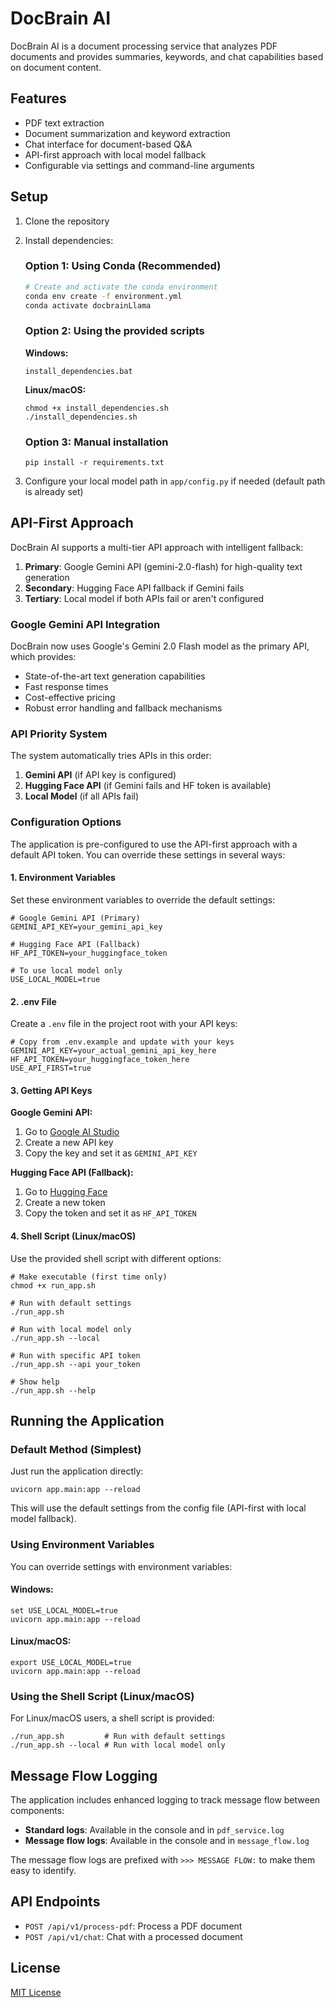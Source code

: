 # DocBrain AI

DocBrain AI is a document processing service that analyzes PDF documents and provides summaries, keywords, and chat capabilities based on document content.

## Features

- PDF text extraction
- Document summarization and keyword extraction
- Chat interface for document-based Q&A
- API-first approach with local model fallback
- Configurable via settings and command-line arguments

## Setup

1. Clone the repository

2. Install dependencies:

   ### Option 1: Using Conda (Recommended)

   ```bash
   # Create and activate the conda environment
   conda env create -f environment.yml
   conda activate docbrainLlama
   ```

   ### Option 2: Using the provided scripts

   **Windows:**
   ```
   install_dependencies.bat
   ```

   **Linux/macOS:**
   ```
   chmod +x install_dependencies.sh
   ./install_dependencies.sh
   ```

   ### Option 3: Manual installation
   ```
   pip install -r requirements.txt
   ```

3. Configure your local model path in `app/config.py` if needed (default path is already set)

## API-First Approach

DocBrain AI supports a multi-tier API approach with intelligent fallback:

1. **Primary**: Google Gemini API (gemini-2.0-flash) for high-quality text generation
2. **Secondary**: Hugging Face API fallback if Gemini fails
3. **Tertiary**: Local model if both APIs fail or aren't configured

### Google Gemini API Integration

DocBrain now uses Google's Gemini 2.0 Flash model as the primary API, which provides:

- State-of-the-art text generation capabilities
- Fast response times
- Cost-effective pricing
- Robust error handling and fallback mechanisms

### API Priority System

The system automatically tries APIs in this order:
1. **Gemini API** (if API key is configured)
2. **Hugging Face API** (if Gemini fails and HF token is available)
3. **Local Model** (if all APIs fail)

### Configuration Options

The application is pre-configured to use the API-first approach with a default API token. You can override these settings in several ways:

#### 1. Environment Variables

Set these environment variables to override the default settings:

```
# Google Gemini API (Primary)
GEMINI_API_KEY=your_gemini_api_key

# Hugging Face API (Fallback)
HF_API_TOKEN=your_huggingface_token

# To use local model only
USE_LOCAL_MODEL=true
```

#### 2. .env File

Create a `.env` file in the project root with your API keys:

```
# Copy from .env.example and update with your keys
GEMINI_API_KEY=your_actual_gemini_api_key_here
HF_API_TOKEN=your_huggingface_token_here
USE_API_FIRST=true
```

#### 3. Getting API Keys

**Google Gemini API:**
1. Go to [Google AI Studio](https://aistudio.google.com/)
2. Create a new API key
3. Copy the key and set it as `GEMINI_API_KEY`

**Hugging Face API (Fallback):**
1. Go to [Hugging Face](https://huggingface.co/settings/tokens)
2. Create a new token
3. Copy the token and set it as `HF_API_TOKEN`

#### 4. Shell Script (Linux/macOS)

Use the provided shell script with different options:

```
# Make executable (first time only)
chmod +x run_app.sh

# Run with default settings
./run_app.sh

# Run with local model only
./run_app.sh --local

# Run with specific API token
./run_app.sh --api your_token

# Show help
./run_app.sh --help
```

## Running the Application

### Default Method (Simplest)

Just run the application directly:

```
uvicorn app.main:app --reload
```

This will use the default settings from the config file (API-first with local model fallback).

### Using Environment Variables

You can override settings with environment variables:

#### Windows:
```
set USE_LOCAL_MODEL=true
uvicorn app.main:app --reload
```

#### Linux/macOS:
```
export USE_LOCAL_MODEL=true
uvicorn app.main:app --reload
```

### Using the Shell Script (Linux/macOS)

For Linux/macOS users, a shell script is provided:

```
./run_app.sh         # Run with default settings
./run_app.sh --local # Run with local model only
```

## Message Flow Logging

The application includes enhanced logging to track message flow between components:

- **Standard logs**: Available in the console and in `pdf_service.log`
- **Message flow logs**: Available in the console and in `message_flow.log`

The message flow logs are prefixed with `>>> MESSAGE FLOW:` to make them easy to identify.

## API Endpoints

- `POST /api/v1/process-pdf`: Process a PDF document
- `POST /api/v1/chat`: Chat with a processed document

## License

[MIT License](LICENSE)
